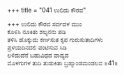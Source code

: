 +++
title = "041 ಉಲಿದು ಕೌರವ"

+++
ಉಲಿದು ಕೌರವ ಸರ್ವದಳ ಮುಂ  
ಕೊಳಿಸಿ ನೂಕಿತು ಶಲ್ಯನನು ಪಡಿ  
ತಳಿಸಿ ಹೊಕ್ಕುದು ಕರ್ಣಸುತ ಕೃಪ ಗುರುಸುತಾದಿಗಳು  
ಪ್ರಳಯದಿನದಲಿ ಪಂಟಿಸುವ ಸಿಡಿ  
ಲಳಿದುದೆನೆ ಬಹುವಿಧದ ವಾದ್ಯದ  
ಮೊಳಗುಗಳ ತುದಿ ತುಡುಕಿತಾ ಬ್ರಹ್ಮಾಂಡಮಂಡಲವ      ॥41॥